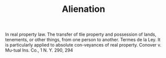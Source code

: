 ---
title: Alienation
permalink: "/definitions/alienation.html"
body: In real property law. The transfer of tlie property and possession of lands,
  tenements, or other things, from one person to another. Termes de la Ley. It is
  particularly applied to absolute con-veyances of real property. Conover v. Mu-tual
  Ins. Co., 1 N. Y. 290, 294
published_at: '2018-07-07'
layout: post
---